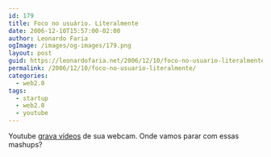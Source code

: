 ```yaml
---
id: 179
title: Foco no usuário. Literalmente
date: 2006-12-10T15:57:00-02:00
author: Leonardo Faria
ogImage: /images/og-images/179.png
layout: post
guid: https://leonardofaria.net/2006/12/10/foco-no-usuario-literalmente/
permalink: /2006/12/10/foco-no-usuario-literalmente/
categories:
  - web2.0
tags:
  - startup
  - web2.0
  - youtube
---
```

Youtube [grava vídeos](http://www.youtube.com/my_videos_quick_capture) de sua webcam. Onde vamos parar com essas mashups?

